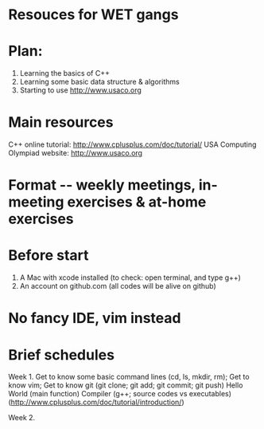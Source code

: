 # Resouces for WET gangs

# Plan: 
  1) Learning the basics of C++ 
  2) Learning some basic data structure & algorithms
  3) Starting to use http://www.usaco.org 

# Main resources
  C++ online tutorial: http://www.cplusplus.com/doc/tutorial/
  USA Computing Olympiad website: http://www.usaco.org
# Format -- weekly meetings, in-meeting exercises & at-home exercises
# Before start
  1) A Mac with xcode installed (to check: open terminal, and type g++)
  2) An account on github.com (all codes will be alive on github)
# No fancy IDE, vim instead

# Brief schedules
Week 1. Get to know some basic command lines (cd, ls, mkdir, rm);
   Get to know vim;
   Get to know git (git clone; git add; git commit; git push)
   Hello World (main function)
   Compiler (g++; source codes vs executables) (http://www.cplusplus.com/doc/tutorial/introduction/)

Week 2. 
